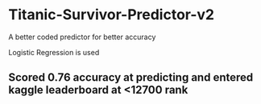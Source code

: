 # Titanic-Survivor-Predictor-v2
A better coded predictor for better accuracy

Logistic Regression is used
## Scored 0.76 accuracy at predicting and entered kaggle leaderboard at <12700 rank
